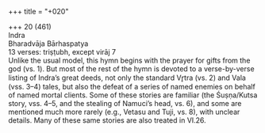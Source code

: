 +++
title = "+020"

+++
20 (461)  
Indra  
Bharadvāja Bārhaspatya  
13 verses: triṣṭubh, except virāj 7  
Unlike the usual model, this hymn begins with the prayer for gifts from the god (vs.  1). But most of the rest of the hymn is devoted to a verse-by-verse listing of Indra’s  great deeds, not only the standard Vr̥tra (vs. 2) and Vala (vss. 3–4) tales, but also  the defeat of a series of named enemies on behalf of named mortal clients. Some  of these stories are familiar (the Śuṣṇa/Kutsa story, vss. 4–5, and the stealing of  Namuci’s head, vs. 6), and some are mentioned much more rarely (e.g., Vetasu and  Tuji, vs. 8), with unclear details. Many of these same stories are also treated in VI.26.  